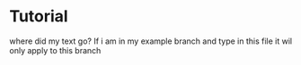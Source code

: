 # Tutorial
where did my text go?
If i am in my example branch and type in this file it wil only apply to this branch